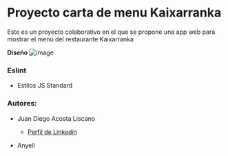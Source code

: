 # Proyecto carta de menu Kaixarranka

Este es un proyecto colaborativo en el que se propone una app web para mostrar el menú del restaurante Kaixarranka 

**Diseño**
![image](https://github.com/Anismelow/menu_kaixarranka/assets/90198371/de22f94f-e658-4102-b1fa-5f1b97bc6eee)

### Eslint
- Estilos JS Standard

### Autores:

- Juan Diego Acosta Liscano
  - [Perfil de Linkedin](https://www.linkedin.com/in/juan-diego-acosta-liscano-821ba619a/)
 
- Anyell
